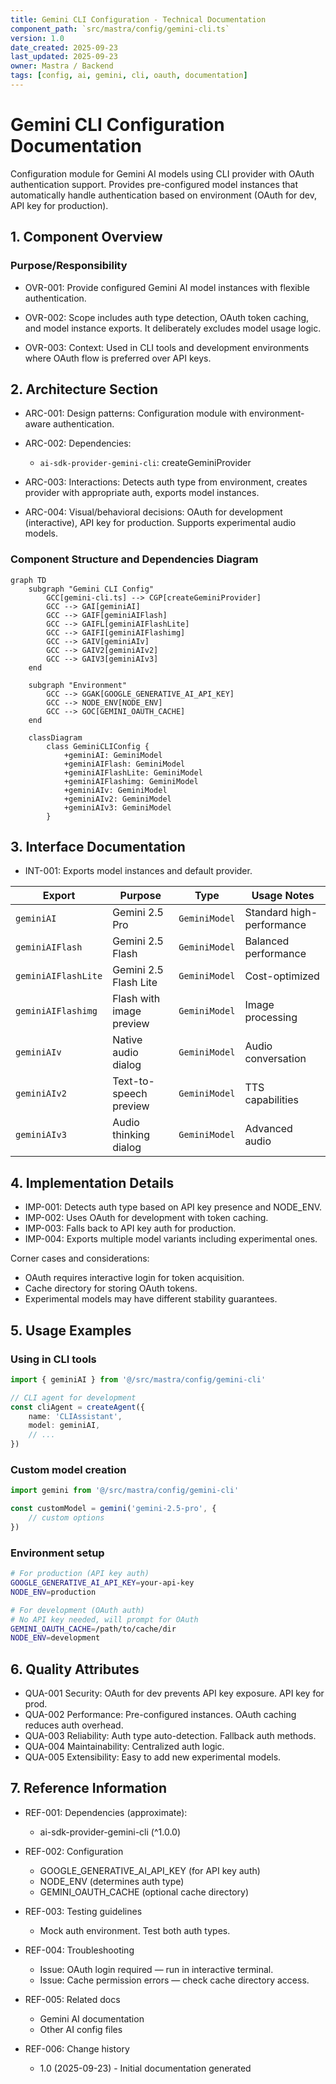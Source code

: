 ```yaml
---
title: Gemini CLI Configuration - Technical Documentation
component_path: `src/mastra/config/gemini-cli.ts`
version: 1.0
date_created: 2025-09-23
last_updated: 2025-09-23
owner: Mastra / Backend
tags: [config, ai, gemini, cli, oauth, documentation]
---
```


# Gemini CLI Configuration Documentation

Configuration module for Gemini AI models using CLI provider with OAuth authentication support. Provides pre-configured model instances that automatically handle authentication based on environment (OAuth for dev, API key for production).

## 1. Component Overview

### Purpose/Responsibility

- OVR-001: Provide configured Gemini AI model instances with flexible authentication.

- OVR-002: Scope includes auth type detection, OAuth token caching, and model instance exports. It deliberately excludes model usage logic.

- OVR-003: Context: Used in CLI tools and development environments where OAuth flow is preferred over API keys.

## 2. Architecture Section

- ARC-001: Design patterns: Configuration module with environment-aware authentication.

- ARC-002: Dependencies:
    - `ai-sdk-provider-gemini-cli`: createGeminiProvider

- ARC-003: Interactions: Detects auth type from environment, creates provider with appropriate auth, exports model instances.

- ARC-004: Visual/behavioral decisions: OAuth for development (interactive), API key for production. Supports experimental audio models.

### Component Structure and Dependencies Diagram

```mermaid
graph TD
    subgraph "Gemini CLI Config"
        GCC[gemini-cli.ts] --> CGP[createGeminiProvider]
        GCC --> GAI[geminiAI]
        GCC --> GAIF[geminiAIFlash]
        GCC --> GAIFL[geminiAIFlashLite]
        GCC --> GAIFI[geminiAIFlashimg]
        GCC --> GAIV[geminiAIv]
        GCC --> GAIV2[geminiAIv2]
        GCC --> GAIV3[geminiAIv3]
    end

    subgraph "Environment"
        GCC --> GGAK[GOOGLE_GENERATIVE_AI_API_KEY]
        GCC --> NODE_ENV[NODE_ENV]
        GCC --> GOC[GEMINI_OAUTH_CACHE]
    end

    classDiagram
        class GeminiCLIConfig {
            +geminiAI: GeminiModel
            +geminiAIFlash: GeminiModel
            +geminiAIFlashLite: GeminiModel
            +geminiAIFlashimg: GeminiModel
            +geminiAIv: GeminiModel
            +geminiAIv2: GeminiModel
            +geminiAIv3: GeminiModel
        }
```

## 3. Interface Documentation

- INT-001: Exports model instances and default provider.

| Export              | Purpose                  | Type          | Usage Notes               |
| ------------------- | ------------------------ | ------------- | ------------------------- |
| `geminiAI`          | Gemini 2.5 Pro           | `GeminiModel` | Standard high-performance |
| `geminiAIFlash`     | Gemini 2.5 Flash         | `GeminiModel` | Balanced performance      |
| `geminiAIFlashLite` | Gemini 2.5 Flash Lite    | `GeminiModel` | Cost-optimized            |
| `geminiAIFlashimg`  | Flash with image preview | `GeminiModel` | Image processing          |
| `geminiAIv`         | Native audio dialog      | `GeminiModel` | Audio conversation        |
| `geminiAIv2`        | Text-to-speech preview   | `GeminiModel` | TTS capabilities          |
| `geminiAIv3`        | Audio thinking dialog    | `GeminiModel` | Advanced audio            |

## 4. Implementation Details

- IMP-001: Detects auth type based on API key presence and NODE_ENV.
- IMP-002: Uses OAuth for development with token caching.
- IMP-003: Falls back to API key auth for production.
- IMP-004: Exports multiple model variants including experimental ones.

Corner cases and considerations:

- OAuth requires interactive login for token acquisition.
- Cache directory for storing OAuth tokens.
- Experimental models may have different stability guarantees.

## 5. Usage Examples

### Using in CLI tools

```ts
import { geminiAI } from '@/src/mastra/config/gemini-cli'

// CLI agent for development
const cliAgent = createAgent({
    name: 'CLIAssistant',
    model: geminiAI,
    // ...
})
```

### Custom model creation

```ts
import gemini from '@/src/mastra/config/gemini-cli'

const customModel = gemini('gemini-2.5-pro', {
    // custom options
})
```

### Environment setup

```bash
# For production (API key auth)
GOOGLE_GENERATIVE_AI_API_KEY=your-api-key
NODE_ENV=production

# For development (OAuth auth)
# No API key needed, will prompt for OAuth
GEMINI_OAUTH_CACHE=/path/to/cache/dir
NODE_ENV=development
```

## 6. Quality Attributes

- QUA-001 Security: OAuth for dev prevents API key exposure. API key for prod.
- QUA-002 Performance: Pre-configured instances. OAuth caching reduces auth overhead.
- QUA-003 Reliability: Auth type auto-detection. Fallback auth methods.
- QUA-004 Maintainability: Centralized auth logic.
- QUA-005 Extensibility: Easy to add new experimental models.

## 7. Reference Information

- REF-001: Dependencies (approximate):
    - ai-sdk-provider-gemini-cli (^1.0.0)

- REF-002: Configuration
    - GOOGLE_GENERATIVE_AI_API_KEY (for API key auth)
    - NODE_ENV (determines auth type)
    - GEMINI_OAUTH_CACHE (optional cache directory)

- REF-003: Testing guidelines
    - Mock auth environment. Test both auth types.

- REF-004: Troubleshooting
    - Issue: OAuth login required — run in interactive terminal.
    - Issue: Cache permission errors — check cache directory access.

- REF-005: Related docs
    - Gemini AI documentation
    - Other AI config files

- REF-006: Change history
    - 1.0 (2025-09-23) - Initial documentation generated
